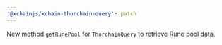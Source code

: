 ```yaml
---
'@xchainjs/xchain-thorchain-query': patch
---
```


New method `getRunePool` for `ThorchainQuery` to retrieve Rune pool data.
